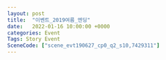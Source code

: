 ```yaml
---
layout: post
title:  "이벤트_2019여름_엔딩"
date:   2022-01-16 10:00:00 +0000
categories: Event
Tags: Story Event
SceneCode: ["scene_evt190627_cp0_q2_s10,7429311"]
---
```

